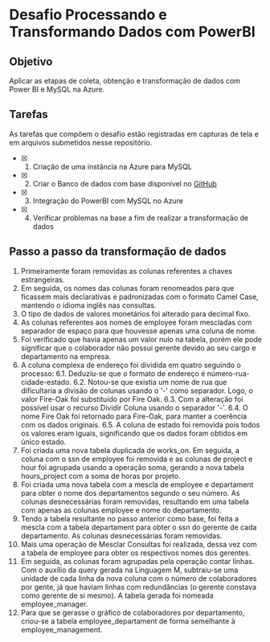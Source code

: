 # Desafio Processando e Transformando Dados com PowerBI
## Objetivo
Aplicar as etapas de coleta, obtenção e transformação de dados com Power BI e MySQL na Azure.
## Tarefas
As tarefas que compõem o desafio estão registradas em capturas de tela e em arquivos submetidos nesse repositório.

- [x] 1. Criação de uma instância na Azure para MySQL

- [x] 2. Criar o Banco de dados com base disponível no [GitHub](https://github.com/julianazanelatto/power_bi_analyst)

- [x] 3. Integração do PowerBI com MySQL no Azure

- [x] 4. Verificar problemas na base a fim de realizar a transformação de dados

## Passo a passo da transformação de dados
1. Primeiramente foram removidas as colunas referentes a chaves estrangeiras.
2. Em seguida, os nomes das colunas foram renomeados para que ficassem mais declarativas e padronizadas com o formato Camel Case, mantendo 
o idioma inglês nas consultas.
3. O tipo de dados de valores monetários foi alterado para decimal fixo.
4. As colunas referentes aos nomes de employee foram mescladas com separador de espaço para que houvesse apenas uma coluna de nome.
5. Foi verificado que havia apenas um valor nulo na tabela, porém ele pode significar que o colaborador não possui gerente devido ao seu cargo e
departamento na empresa.
6. A coluna complexa de endereço foi dividida em quatro seguindo o processo:
  6.1. Deduziu-se que o formato de endereço é número-rua-cidade-estado.
  6.2. Notou-se que existia um nome de rua que dificultaria a divisão de colunas usando o '-' como separador. Logo, o valor Fire-Oak foi
substituído por Fire Oak.
  6.3. Com a alteração foi possível usar o recurso Dividir Coluna usando o separador '-'.
  6.4. O nome Fire Oak foi retornado para Fire-Oak, para manter a coerência com os dados originais.
  6.5. A coluna de estado foi removida pois todos os valores eram iguais, significando que os dados foram obtidos em único estado.
7. Foi criada uma nova tabela duplicada de works_on. Em seguida, a coluna com o ssn de employee foi removida e as colunas de project e hour
foi agrupada usando a operação soma, gerando a nova tabela hours_project com a soma de horas por projeto.
8. Foi criada uma nova tabela com a mescla de employee e departament para obter o nome dos departamentos segundo o seu número. As colunas desnecessárias
foram removidas, resultando em uma tabela com apenas as colunas employee e nome do departamento.
9. Tendo a tabela resultante no passo anterior como base, foi feita a mescla com a tabela departament para obter o ssn do gerente de cada departamento. 
As colunas desnecessárias foram removidas.
10. Mais uma operação de Mesclar Consultas foi realizada, dessa vez com a tabela de employee para obter os respectivos nomes dos gerentes.
11. Em seguida, as colunas foram agrupadas pela operação contar linhas. Com o auxílio da query gerada na Linguagem M, subtraiu-se uma unidade de 
cada linha da nova coluna com o número de colaboradores por gente, já que haviam linhas com redundâncias (o gerente constava como gerente de si mesmo).
A tabela gerada foi nomeada employee_manager.
12. Para que se gerasse o gráfico de colaboradores por departamento, criou-se a tabela employee_departament de forma semelhante à employee_management. 
